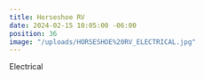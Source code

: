 ```yaml
---
title: Horseshoe RV
date: 2024-02-15 10:05:00 -06:00
position: 36
image: "/uploads/HORSESHOE%20RV_ELECTRICAL.jpg"
---
```


Electrical